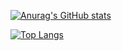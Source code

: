 [![Anurag's GitHub stats](https://github-readme-stats.vercel.app/api?username=ninginx)](https://github.com/anuraghazra/github-readme-stats)

[![Top Langs](https://github-readme-stats.vercel.app/api/top-langs/?username=ninginx)](https://github.com/anuraghazra/github-readme-stats)
